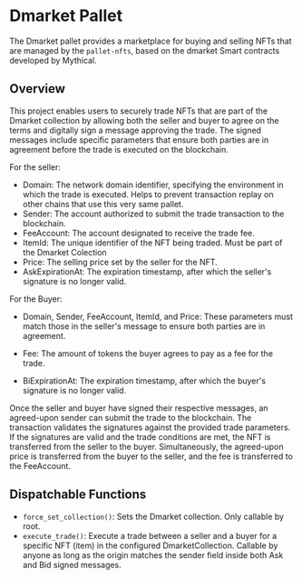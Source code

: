 # Dmarket Pallet

The Dmarket pallet provides a marketplace for buying and selling NFTs that are managed by the `pallet-nfts`, based on the dmarket Smart contracts developed by Mythical.

## Overview

This project enables users to securely trade NFTs that are part of the Dmarket collection by allowing both the seller and buyer to agree on the terms and digitally sign a message approving the trade. The signed messages include specific parameters that ensure both parties are in agreement before the trade is executed on the blockchain.

For the seller:

-   Domain: The network domain identifier, specifying the environment in which the trade is executed. Helps to prevent transaction replay on other chains that use this very same pallet.
-   Sender: The account authorized to submit the trade transaction to the blockchain.
-   FeeAccount: The account designated to receive the trade fee.
-   ItemId: The unique identifier of the NFT being traded. Must be part of the Dmarket Colection
-   Price: The selling price set by the seller for the NFT.
-   AskExpirationAt: The expiration timestamp, after which the seller's signature is no longer valid.

For the Buyer:

-   Domain, Sender, FeeAccount, ItemId, and Price: These parameters must match those in the seller's message to ensure both parties are in agreement.

-   Fee: The amount of tokens the buyer agrees to pay as a fee for the trade.
-   BiExpirationAt: The expiration timestamp, after which the buyer's signature is no longer valid.

Once the seller and buyer have signed their respective messages, an agreed-upon sender can submit the trade to the blockchain. The transaction validates the signatures against the provided trade parameters. If the signatures are valid and the trade conditions are met, the NFT is transferred from the seller to the buyer. Simultaneously, the agreed-upon price is transferred from the buyer to the seller, and the fee is transferred to the FeeAccount.

## Dispatchable Functions

-   `force_set_collection()`: Sets the Dmarket collection. Only callable by root.
-   `execute_trade()`: Execute a trade between a seller and a buyer for a specific NFT (item) in the configured DmarketCollection. Callable by anyone as long as the origin matches the sender field inside both Ask and Bid signed messages.
